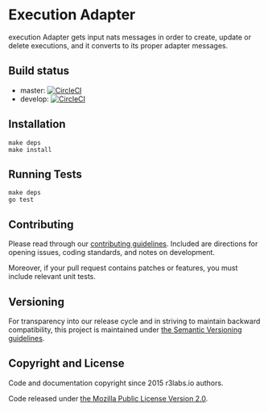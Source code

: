 # Execution Adapter

execution Adapter gets input nats messages in order to create, update or delete executions, and it converts to its proper adapter messages.

## Build status

* master:  [![CircleCI](https://circleci.com/gh/ErnestIO/execution-builder/tree/master.svg?style=svg)](https://circleci.com/gh/ErnestIO/execution-builder/tree/master)
* develop: [![CircleCI](https://circleci.com/gh/ErnestIO/execution-builder/tree/develop.svg?style=svg)](https://circleci.com/gh/ErnestIO/execution-builder/tree/develop)

## Installation

```
make deps
make install
```

## Running Tests

```
make deps
go test
```

## Contributing

Please read through our
[contributing guidelines](CONTRIBUTING.md).
Included are directions for opening issues, coding standards, and notes on
development.

Moreover, if your pull request contains patches or features, you must include
relevant unit tests.

## Versioning

For transparency into our release cycle and in striving to maintain backward
compatibility, this project is maintained under [the Semantic Versioning guidelines](http://semver.org/).

## Copyright and License

Code and documentation copyright since 2015 r3labs.io authors.

Code released under
[the Mozilla Public License Version 2.0](LICENSE).

